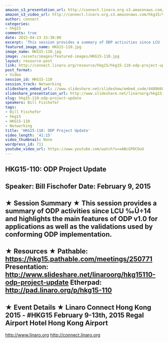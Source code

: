 ```yaml
---
amazon_s3_presentation_url: http://connect.linaro.org.s3.amazonaws.com/hkg15/Videos/02-09-Monday/HKG15-110.pdf
amazon_s3_video_url: http://connect.linaro.org.s3.amazonaws.com/hkg15/Videos/02-09-Monday/HKG15-110+ODP+Project+Update.mp4
author: connect
categories:
- hkg15
comments: true
date: 2015-04-23 15:38:00
excerpt: 'This session provides a summary of ODP activities since LCU '
featured_image_name: HKG15-110.jpg
image_name: HKG15-110.jpg
image: /assets/images/featured-images/HKG15-110.jpg
layout: resource-post
link: http://connect.linaro.org/resource/hkg15/hkg15-110-odp-project-update/
post_format:
- Video
session_id: HKG15-110
session_track: Networking
slideshare_embed_url: //www.slideshare.net/slideshow/embed_code/44886683
slideshare_presentation_url: http://www.slideshare.net/linaroorg/hkg15110-odp-project-update
slug: hkg15-110-odp-project-update
speakers: Bill Fischofer
tags:
- Bill Fischofer
- hkg15
- HKG15-110
- Networking
title: 'HKG15-110: ODP Project Update'
video_length: '41:15'
video_thumbnail: None
wordpress_id: 711
youtube_video_url: https://www.youtube.com/watch?v=xABcGPOCOuU
---
```


HKG15-110: ODP Project Update
---------------------------------------------------
Speaker: Bill Fischofer
Date: February 9, 2015
---------------------------------------------------
★ Session Summary ★
This session provides a summary of ODP activities since LCU ‰Û÷14 and highlights the main features of ODP v1.0 for applications as well as the validations used by conforming ODP implementation.
--------------------------------------------------
★ Resources ★
Pathable: https://hkg15.pathable.com/meetings/250771
Presentation:  http://www.slideshare.net/linaroorg/hkg15110-odp-project-update
Etherpad: http://pad.linaro.org/p/hkg15-110
---------------------------------------------------
★ Event Details ★
Linaro Connect Hong Kong 2015 - #HKG15
February 9-13th, 2015
Regal Airport Hotel Hong Kong Airport
---------------------------------------------------
http://www.linaro.org
http://connect.linaro.org
